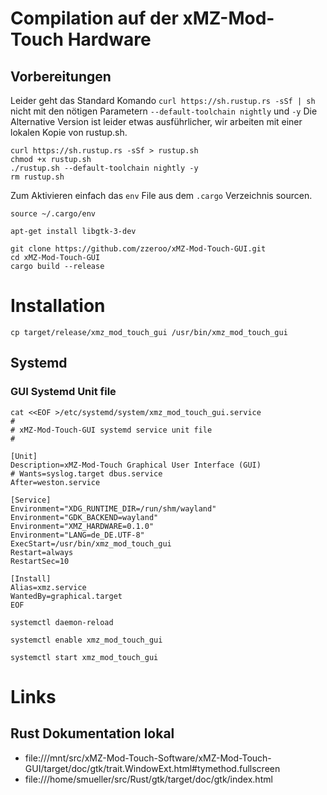 

# Compilation auf der xMZ-Mod-Touch Hardware
## Vorbereitungen


Leider geht das Standard Komando `curl https://sh.rustup.rs -sSf | sh` nicht
mit den nötigen Parametern `--default-toolchain nightly` und `-y`
Die Alternative Version ist leider etwas ausführlicher, wir arbeiten mit einer
lokalen Kopie von rustup.sh.
```
curl https://sh.rustup.rs -sSf > rustup.sh
chmod +x rustup.sh
./rustup.sh --default-toolchain nightly -y
rm rustup.sh
```

Zum Aktivieren einfach das `env` File aus dem `.cargo` Verzeichnis sourcen.
```
source ~/.cargo/env
```

```
apt-get install libgtk-3-dev
```

```
git clone https://github.com/zzeroo/xMZ-Mod-Touch-GUI.git
cd xMZ-Mod-Touch-GUI
cargo build --release
```

# Installation
```
cp target/release/xmz_mod_touch_gui /usr/bin/xmz_mod_touch_gui
```

## Systemd
### GUI Systemd Unit file

```
cat <<EOF >/etc/systemd/system/xmz_mod_touch_gui.service
#
# xMZ-Mod-Touch-GUI systemd service unit file
#

[Unit]
Description=xMZ-Mod-Touch Graphical User Interface (GUI)
# Wants=syslog.target dbus.service
After=weston.service

[Service]
Environment="XDG_RUNTIME_DIR=/run/shm/wayland"
Environment="GDK_BACKEND=wayland"
Environment="XMZ_HARDWARE=0.1.0"
Environment="LANG=de_DE.UTF-8"
ExecStart=/usr/bin/xmz_mod_touch_gui
Restart=always
RestartSec=10

[Install]
Alias=xmz.service
WantedBy=graphical.target
EOF
```

```
systemctl daemon-reload
```

```
systemctl enable xmz_mod_touch_gui
```

```
systemctl start xmz_mod_touch_gui
```



# Links
## Rust Dokumentation lokal
* file:///mnt/src/xMZ-Mod-Touch-Software/xMZ-Mod-Touch-GUI/target/doc/gtk/trait.WindowExt.html#tymethod.fullscreen
* file:///home/smueller/src/Rust/gtk/target/doc/gtk/index.html
